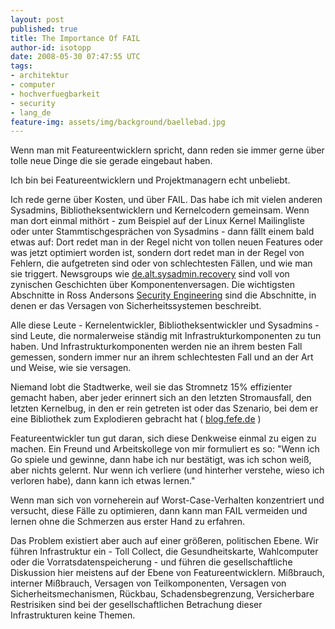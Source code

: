 ```yaml
---
layout: post
published: true
title: The Importance Of FAIL
author-id: isotopp
date: 2008-05-30 07:47:55 UTC
tags:
- architektur
- computer
- hochverfuegbarkeit
- security
- lang_de
feature-img: assets/img/background/baellebad.jpg
---
```

Wenn man mit Featureentwicklern spricht, dann reden sie immer gerne über tolle
neue Dinge die sie gerade eingebaut haben.

Ich bin bei Featureentwicklern und Projektmanagern echt unbeliebt.

Ich rede gerne über Kosten, und über FAIL.  Das habe ich mit vielen anderen
Sysadmins, Bibliotheksentwicklern und Kernelcodern gemeinsam.  Wenn man dort
einmal mithört - zum Beispiel auf der Linux Kernel Mailingliste oder unter
Stammtischgesprächen von Sysadmins - dann fällt einem bald etwas auf: Dort
redet man in der Regel nicht von tollen neuen Features oder was jetzt
optimiert worden ist, sondern dort redet man in der Regel von Fehlern, die
aufgetreten sind oder von schlechtesten Fällen, und wie man sie triggert. 
Newsgroups wie
[de.alt.sysadmin.recovery](http://groups.google.de/group/de.alt.sysadmin.recovery/topics)
sind voll von zynischen Geschichten über Komponentenversagen.  Die
wichtigsten Abschnitte in Ross Andersons
[Security Engineering](https://www.cl.cam.ac.uk/~rja14/book.html)
sind die Abschnitte, in denen er das Versagen von Sicherheitssystemen
beschreibt.

Alle diese Leute - Kernelentwickler, Bibliotheksentwickler und Sysadmins -
sind Leute, die normalerweise ständig mit Infrastrukturkomponenten zu tun
haben.  Und Infrastrukturkomponenten werden nie an ihrem besten Fall
gemessen, sondern immer nur an ihrem schlechtesten Fall und an der Art und
Weise, wie sie versagen.

Niemand lobt die Stadtwerke, weil sie das Stromnetz 15% effizienter gemacht
haben, aber jeder erinnert sich an den letzten Stromausfall, den letzten
Kernelbug, in den er rein getreten ist oder das Szenario, bei dem er eine
Bibliothek zum Explodieren gebracht hat (
[blog.fefe.de](http://blog.fefe.de/?q=glibc)
)

Featureentwickler tun gut daran, sich diese Denkweise einmal zu eigen zu
machen.  Ein Freund und Arbeitskollege von mir formuliert es so: "Wenn ich
Go spiele und gewinne, dann habe ich nur bestätigt, was ich schon weiß, aber
nichts gelernt.  Nur wenn ich verliere (und hinterher verstehe, wieso ich
verloren habe), dann kann ich etwas lernen."

Wenn man sich von vorneherein auf Worst-Case-Verhalten konzentriert und
versucht, diese Fälle zu optimieren, dann kann man FAIL vermeiden und lernen
ohne die Schmerzen aus erster Hand zu erfahren.

Das Problem existiert aber auch auf einer größeren, politischen Ebene.  Wir
führen Infrastruktur ein - Toll Collect, die Gesundheitskarte, Wahlcomputer
oder die Vorratsdatenspeicherung - und führen die gesellschaftliche
Diskussion hier meistens auf der Ebene von Featureentwicklern.  Mißbrauch,
interner Mißbrauch, Versagen von Teilkomponenten, Versagen von
Sicherheitsmechanismen, Rückbau, Schadensbegrenzung, Versicherbare
Restrisiken sind bei der gesellschaftlichen Betrachung dieser
Infrastrukturen keine Themen.
